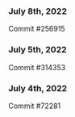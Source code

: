 ### July 8th, 2022

Commit #256915

### July 5th, 2022

Commit #314353


### July 4th, 2022

Commit #72281
